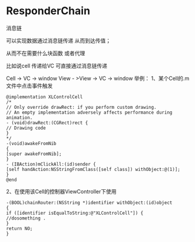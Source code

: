 # ResponderChain
消息链

可以实现数据通过消息链传递  从而到达传值；

从而不在需要什么块函数 或者代理

比如说cell 传递给VC  可直接通过消息链传递

Cell  -> VC -> window
View - >View  -> VC -> window
举例：
1、某个Cell的.m文件中点击事件触发
```
@implementation XLControlCell
/*
// Only override drawRect: if you perform custom drawing.
// An empty implementation adversely affects performance during animation.
- (void)drawRect:(CGRect)rect {
// Drawing code
}
*/
-(void)awakeFromNib
{
[super awakeFromNib];
}
- (IBAction)mClickAll:(id)sender {
[self handAction:NSStringFromClass([self class]) withObject:@(1)];
}
@end
```
2、在使用该Cell的控制器ViewController下使用
```
-(BOOL)chainRouter:(NSString *)identifier withObject:(id)object
{
if ([identifier isEqualToString:@"XLControlCell"]) {
//dosomething .
}
return NO;
}
```
